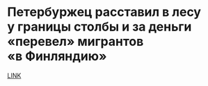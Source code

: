 # Петербуржец расставил в лесу у границы столбы и за деньги «перевел» мигрантов «в Финляндию»



[LINK](https://varlamov.ru/3694018.html)